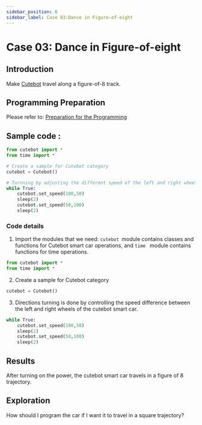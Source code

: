 ```yaml
---
sidebar_position: 6
sidebar_label: Case 03:Dance in Figure-of-eight
---
```


# Case 03: Dance in Figure-of-eight

## Introduction
Make [Cutebot](https://shop.elecfreaks.com/products/elecfreaks-pico-ed-smart-cutebot-kit-with-pico-ed-board?_pos=2&_sid=40bbc85e4&_ss=r) travel along a figure-of-8 track.
## Programming Preparation
Please refer to: [Preparation for the Programming](http://www.elecfreaks.com/learn-en/pico-ed-kit/pico-ed-cutebot-kit/preparation-for-the-programming.html)
##  Sample code :
```python
from cutebot import *
from time import *

# Create a sample for Cutebot category
cutebot = Cutebot()

# Turnning by adjusting the different speed of the left and right wheels of the cutebot.
while True:
    cutebot.set_speed(100,50)
    sleep(2)
    cutebot.set_speed(50,100)
    sleep(2)
```
### Code details

1. Import the modules that we need: `cutebot `module contains classes and functions for Cutebot smart car operations, and `time ` module contains functions for time operations.
```python
from cutebot import *
from time import *
```

2.  Create a sample for Cutebot category
```python
cutebot = Cutebot()
```

3. Directions turning is done by controlling the speed difference between the left and right wheels of the cutebot smart car.
```python
while True:
    cutebot.set_speed(100,50)
    sleep(2)
    cutebot.set_speed(50,100)
    sleep(2)
```
## Results
After turning on the power, the cutebot smart car travels in a figure of 8 trajectory.
## Exploration
How should I program the car if I want it to travel in a square trajectory?
